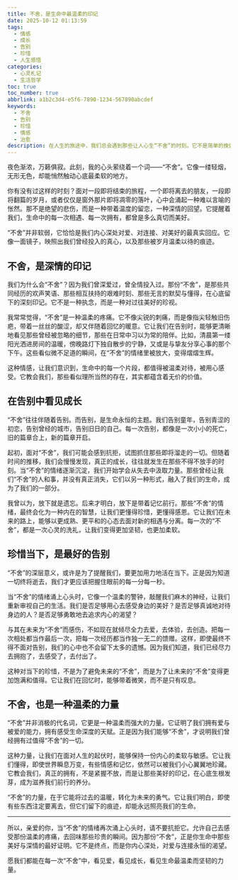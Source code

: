 ```yaml
---
title: 不舍，是生命中最温柔的印记
date: 2025-10-12 01:13:59
tags:
  - 情感
  - 成长
  - 告别
  - 珍惜
  - 人生感悟
categories:
  - 心灵札记
  - 生活哲学
toc: true
toc_number: true
abbrlink: a1b2c3d4-e5f6-7890-1234-567890abcdef
keywords:
  - 不舍
  - 告别
  - 珍惜
  - 情感
  - 治愈
description: 在人生的旅途中，我们总会遇到那些让人心生“不舍”的时刻。它不是简单的挽留，而是深情的回响，是生命中那些美好与珍贵的印记。这篇文章将带你走进“不舍”的深层含义，理解它如何成为我们成长的催化剂，如何教会我们珍惜当下，并最终化为一种温柔而坚韧的力量。
---
```


夜色渐浓，万籁俱寂。此刻，我的心头萦绕着一个词——“不舍”。它像一缕轻烟，无形无色，却能悄然触动心底最柔软的地方。

你有没有过这样的时刻？面对一段即将结束的旅程，一个即将离去的朋友，一段即将翻篇的岁月，或者仅仅是窗外那片即将凋零的落叶，心中会涌起一种难以言喻的怅然。那不是绝望的悲伤，而是一种带着温度的留恋，一种深情的回望。它提醒着我们，生命中的每一次相遇、每一次拥有，都曾是多么真切而美好。

“不舍”并非软弱，它恰恰是我们内心深处对爱、对连接、对美好的最真实回应。它像一面镜子，映照出我们曾经投入的真心，以及那些被岁月温柔以待的痕迹。

## 不舍，是深情的印记

我们为什么会“不舍”？因为我们曾深爱过，曾全情投入过。那份“不舍”，是那些共同经历的欢声笑语、那些相互扶持的艰难时刻、那些无言的默契与懂得，在心底留下的深刻印记。它不是一种执念，而是一种对过往美好的珍视。

我常常觉得，“不舍”是一种温柔的疼痛。它不像尖锐的刺痛，而是像指尖轻触旧伤疤，带着一丝丝的酸涩，却又伴随着回忆的暖意。它让我们在告别时，能够更清晰地看见那些曾经被忽略的细节，那些在日常中习以为常的陪伴。比如，清晨第一缕阳光洒进房间的温暖，傍晚路灯下独自散步的宁静，又或是与挚友分享心事的那个下午。这些看似微不足道的瞬间，在“不舍”的情绪里被放大，变得熠熠生辉。

这种情感，让我们意识到，生命中的每一个片段，都值得被温柔对待，被用心感受。它教会我们，那些看似理所当然的存在，其实都蕴含着无价的价值。

## 在告别中看见成长

“不舍”往往伴随着告别。而告别，是生命永恒的主题。我们告别童年，告别青涩的初恋，告别曾经的城市，告别旧日的自己。每一次告别，都像是一次小小的死亡，旧的篇章合上，新的篇章开启。

起初，面对“不舍”，我们可能会感到抗拒，试图抓住那些即将溜走的一切。但随着时间的推移，我们会慢慢发现，真正的成长，往往就发生在那些不得不放手的时刻。当“不舍”的情绪逐渐沉淀，我们开始学会从失去中汲取力量。那些曾经让我们“不舍”的人和事，并没有真正消失，它们以另一种形式，融入了我们的生命，成为了我们的一部分。

我曾以为，放下就是遗忘。后来才明白，放下是带着记忆前行。那些“不舍”的情绪，最终会化为一种内在的智慧，让我们更懂得珍惜，更懂得感恩。它让我们在未来的路上，能够以更成熟、更平和的心态去面对新的相遇与分离。每一次的“不舍”，都是一次心灵的洗礼，让我们变得更加坚韧，也更加柔软。

## 珍惜当下，是最好的告别

“不舍”的深层意义，或许是为了提醒我们，要更加用力地活在当下。正是因为知道一切终将逝去，我们才更应该把握住眼前的每一分每一秒。

当“不舍”的情绪涌上心头时，它像一个温柔的警钟，敲醒我们麻木的神经，让我们重新审视自己的生活。我们是否足够用心去感受身边的美好？是否足够真诚地对待身边的人？是否足够勇敢地去追求内心的渴望？

与其在未来为“不舍”而感伤，不如现在就倾尽全力去爱，去体验，去创造。把每一次相处都当作最后一次，把每一次经历都当作独一无二的馈赠。这样，即使最终不得不面对告别，我们的心中也不会留下太多的遗憾。因为我们知道，我们已经尽力去拥抱了，去感受了，去付出了。

这种对当下的珍惜，不是为了避免未来的“不舍”，而是为了让未来的“不舍”变得更加饱满和值得。它让我们在回忆时，能够带着微笑，而不是只有叹息。

## 不舍，也是一种温柔的力量

“不舍”并非消极的代名词，它更是一种温柔而强大的力量。它证明了我们拥有爱与被爱的能力，拥有感受生命深度的天赋。正是因为我们能够“不舍”，才说明我们曾经拥有过值得“不舍”的一切。

这种力量，让我们在面对人生的起伏时，能够保持一份内心的柔软与敏感。它让我们懂得，即使世界瞬息万变，有些情感和记忆，依然可以被我们小心翼翼地珍藏。它教会我们，真正的拥有，不是紧握不放，而是让那些美好的印记，在心底生根发芽，成为滋养我们前行的养分。

“不舍”的力量，在于它能将过去的温暖，转化为未来的勇气。它让我们明白，即使有些东西注定要离去，但它们留下的痕迹，却能永远照亮我们的生命。

---

所以，亲爱的你，当“不舍”的情绪再次涌上心头时，请不要抗拒它。允许自己去感受那份温柔的疼痛，去回味那些珍贵的瞬间。因为那份“不舍”，正是你生命中那些美好与深情的最好证明。它不是终点，而是你内心深处，对爱与连接永恒的渴望。

愿我们都能在每一次“不舍”中，看见爱，看见成长，看见生命最温柔而坚韧的力量。